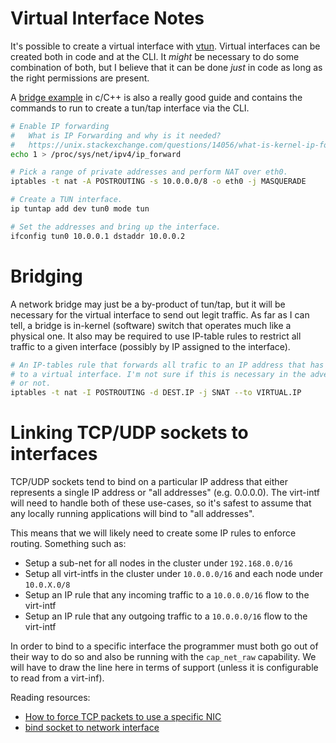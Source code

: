 # Virtual Interface Notes

It's possible to create a virtual interface with [vtun][vtun]. Virtual interfaces
can be created both in code and at the CLI. It _might_ be necessary to do some
combination of both, but I believe that it can be done _just_ in code as long as
the right permissions are present.

A [bridge example][bridge_ex] in c/C++ is also a really good guide and contains the
commands to run to create a tun/tap interface via the CLI.

```sh
# Enable IP forwarding
#   What is IP Forwarding and why is it needed?
#   https://unix.stackexchange.com/questions/14056/what-is-kernel-ip-forwarding
echo 1 > /proc/sys/net/ipv4/ip_forward

# Pick a range of private addresses and perform NAT over eth0.
iptables -t nat -A POSTROUTING -s 10.0.0.0/8 -o eth0 -j MASQUERADE

# Create a TUN interface.
ip tuntap add dev tun0 mode tun

# Set the addresses and bring up the interface.
ifconfig tun0 10.0.0.1 dstaddr 10.0.0.2
```

# Bridging

A network bridge may just be a by-product of tun/tap, but it will be necessary for
the virtual interface to send out legit traffic. As far as I can tell, a bridge is
in-kernel (software) switch that operates much like a physical one. It also may be
required to use IP-table rules to restrict all traffic to a given interface
(possibly by IP assigned to the interface).

```sh
# An IP-tables rule that forwards all trafic to an IP address that has been assigned
# to a virtual interface. I'm not sure if this is necessary in the advent of bridging
# or not.
iptables -t nat -I POSTROUTING -d DEST.IP -j SNAT --to VIRTUAL.IP
```

# Linking TCP/UDP sockets to interfaces

TCP/UDP sockets tend to bind on a particular IP address that either represents a
single IP address or "all addresses" (e.g. 0.0.0.0). The virt-intf will need to
handle both of these use-cases, so it's safest to assume that any locally running
applications will bind to "all addresses".

This means that we will likely need to create some IP rules to enforce routing.
Something such as:

  + Setup a sub-net for all nodes in the cluster under `192.168.0.0/16`
  + Setup all virt-intfs in the cluster under `10.0.0.0/16` and each
    node under `10.0.X.0/8`
  + Setup an IP rule that any incoming traffic to a `10.0.0.0/16` flow
    to the virt-intf
  + Setup an IP rule that any outgoing traffic to a `10.0.0.0/16` flow
    to the virt-intf

In order to bind to a specific interface the programmer must both go out of their
way to do so and also be running with the `cap_net_raw` capability. We will have
to draw the line here in terms of support (unless it is configurable to read from
a virt-inf).

Reading resources:
  + [How to force TCP packets to use a specific NIC][so_bind_1]
  + [bind socket to network interface][so_bind_2]




  [vtun]: http://vtun.sourceforge.net/tun
  [bridge_ex]: https://android.googlesource.com/platform/development/+/master/samples/ToyVpn/server/linux/ToyVpnServer.cpp
  [so_bind_1]: https://unix.stackexchange.com/questions/238575/how-to-force-tcp-packets-to-use-a-specific-nic
  [so_bind_2]: https://stackoverflow.com/questions/14478167/bind-socket-to-network-interface
